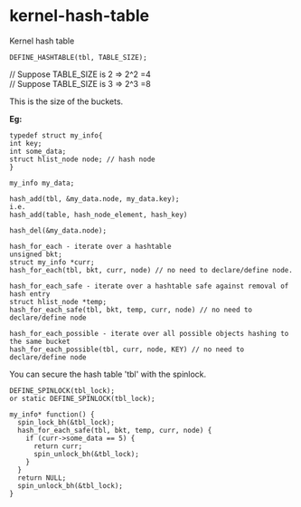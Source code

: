 # kernel-hash-table
Kernel hash table

```
DEFINE_HASHTABLE(tbl, TABLE_SIZE);
```

// Suppose TABLE_SIZE is 2 => 2^2 =4 \
// Suppose TABLE_SIZE is 3 => 2^3 =8

This is the size of the buckets.

**Eg:**

```
typedef struct my_info{
int key;
int some_data;
struct hlist_node node; // hash node
}

my_info my_data;

hash_add(tbl, &my_data.node, my_data.key);
i.e.
hash_add(table, hash_node_element, hash_key)

hash_del(&my_data.node);

hash_for_each - iterate over a hashtable
unsigned bkt;
struct my_info *curr;
hash_for_each(tbl, bkt, curr, node) // no need to declare/define node.

hash_for_each_safe - iterate over a hashtable safe against removal of hash entry
struct hlist_node *temp;
hash_for_each_safe(tbl, bkt, temp, curr, node) // no need to declare/define node

hash_for_each_possible - iterate over all possible objects hashing to the same bucket
hash_for_each_possible(tbl, curr, node, KEY) // no need to declare/define node
```

You can secure the hash table 'tbl' with the spinlock.

```
DEFINE_SPINLOCK(tbl_lock);
or static DEFINE_SPINLOCK(tbl_lock);

my_info* function() {
  spin_lock_bh(&tbl_lock);
  hash_for_each_safe(tbl, bkt, temp, curr, node) {
    if (curr->some_data == 5) {
      return curr;
      spin_unlock_bh(&tbl_lock);
    }
  }
  return NULL;
  spin_unlock_bh(&tbl_lock);
}
```

